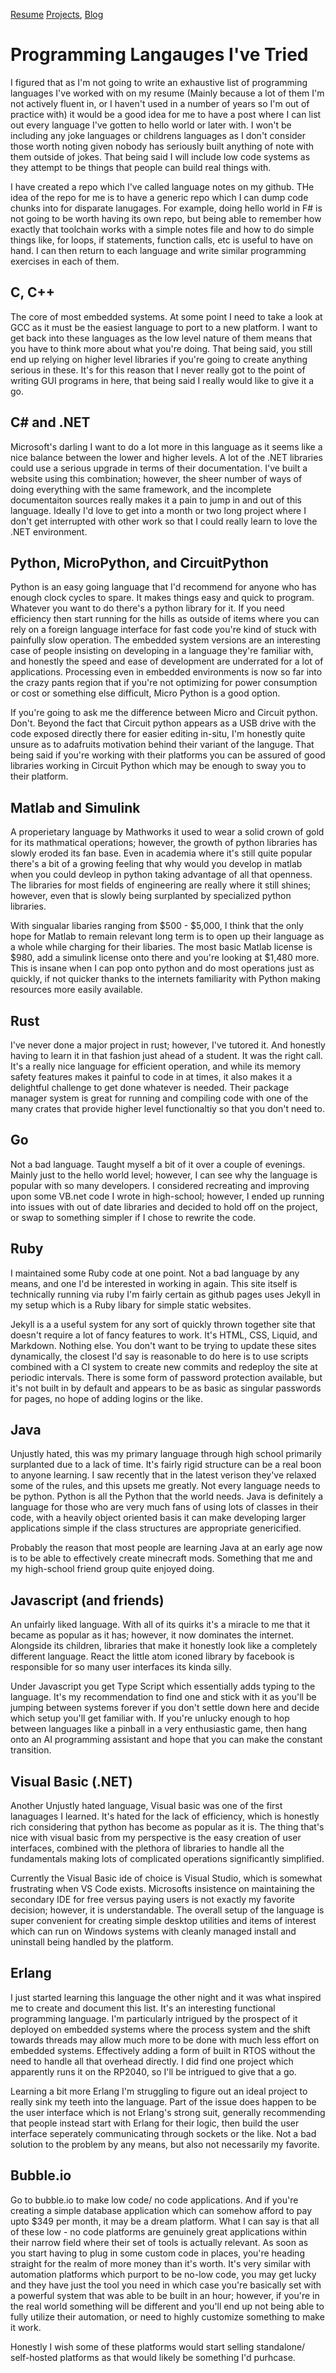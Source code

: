 [Resume](../resume_page.md) [Projects](../projects.md), [Blog](../blog.md)

# Programming Langauges I've Tried
I figured that as I'm not going to write an exhaustive list of programming languages I've worked with on my resume (Mainly because a lot of them I'm not actively fluent in, or I haven't used in a number of years so I'm out of practice with) it would be a good idea for me to have a post where I can list out every language I've gotten to hello world or later with. I won't be including any joke languages or childrens languages as I don't consider those worth noting given nobody has seriously built anything of note with them outside of jokes. That being said I will include low code systems as they attempt to be things that people can build real things with.

I have created a repo which I've called language notes on my github. THe idea of the repo for me is to have a generic repo which I can dump code chunks into for disparate lanugages. For example, doing hello world in F# is not going to be worth having its own repo, but being able to remember how exactly that toolchain works with a simple notes file and how to do simple things like, for loops, if statements, function calls, etc is useful to have on hand. I can then return to each language and write similar programming exercises in each of them.


## C, C++
The core of most embedded systems. At some point I need to take a look at GCC as it must be the easiest language to port to a new platform. I want to get back into these languages as the low level nature of them means that you have to think more about what you're doing. That being said, you still end up relying on higher level libraries if you're going to create anything serious in these. It's for this reason that I never really got to the point of writing GUI programs in here, that being said I really would like to give it a go. 

## C# and .NET
Microsoft's darling I want to do a lot more in this language as it seems like a nice balance between the lower and higher levels. A lot of the .NET libraries could use a serious upgrade in terms of their documentation. I've built a website using this combination; however, the sheer number of ways of doing everything with the same framework, and the incomplete documentaiton sources really makes it a pain to jump in and out of this language. Ideally I'd love to get into a month or two long project where I don't get interrupted with other work so that I could really learn to love the .NET environment.

## Python, MicroPython, and CircuitPython
Python is an easy going language that I'd recommend for anyone who has enough clock cycles to spare. It makes things easy and quick to program. Whatever you want to do there's a python library for it. If you need efficiency then start running for the hills as outside of items where you can rely on a foreign language interface for fast code you're kind of stuck with painfully slow operation. The embedded system versions are an interesting case of people insisting on developing in a language they're familiar with, and honestly the speed and ease of development are underrated for a lot of applications. Processing even in embedded environments is now so far into the crazy pants region that if you're not optimizing for power consumption or cost or something else difficult, Micro Python is a good option. 

If you're going to ask me the difference between Micro and Circuit python. Don't. Beyond the fact that Circuit python appears as a USB drive with the code exposed directly there for easier editing in-situ, I'm honestly quite unsure as to adafruits motivation behind their variant of the languge. That being said if you're working with their platforms you can be assured of good libraries working in Circuit Python which may be enough to sway you to their platform. 

## Matlab and Simulink
A properietary language by Mathworks it used to wear a solid crown of gold for its mathmatical operations; however, the growth of python libraries has slowly eroded its fan base. Even in academia where it's still quite popular there's a bit of a growing feeling that why would you develop in matlab when you could devleop in python taking advantage of all that openness. The libraries for most fields of engineering are really where it still shines; however, even that is slowly being surplanted by specialized python libraries. 

With singualar libaries ranging from $500 - $5,000, I think that the only hope for Matlab to remain relevant long term is to open up their language as a whole while charging for their libaries. The most basic Matlab license is $980, add a simulink license onto there and you're looking at $1,480 more. This is insane when I can pop onto python and do most operations just as quickly, if not quicker thanks to the internets familiarity with Python making resources more easily available. 

## Rust
I've never done a major project in rust; however, I've tutored it. And honestly having to learn it in that fashion just ahead of a student. It was the right call. It's a really nice language for efficient operation, and while its memory safety features makes it painful to code in at times, it also makes it a delightful challenge to get done whatever is needed. Their package manager system is great for running and compiling code with one of the many crates that provide higher level functionaltiy so that you don't need to. 

## Go 
Not a bad language. Taught myself a bit of it over a couple of evenings. Mainly just to the hello world level; however, I can see why the language is popular with so many developers. I considered recreating and improving upon some VB.net code I wrote in high-school; however, I ended up running into issues with out of date libraries and decided to hold off on the project, or swap to something simpler if I chose to rewrite the code. 

## Ruby
I maintained some Ruby code at one point. Not a bad language by any means, and one I'd be interested in working in again. This site itself is technically running via ruby I'm fairly certain as github pages uses Jekyll in my setup which is a Ruby libary for simple static websites. 

Jekyll is a a useful system for any sort of quickly thrown together site that doesn't require a lot of fancy features to work. It's HTML, CSS, Liquid, and Markdown. Nothing else. You don't want to be trying to update these sites dynamically, the closest I'd say is reasonable to do here is to use scripts combined with a CI system to create new commits and redeploy the site at periodic intervals. There is some form of password protection available, but it's not built in by default and appears to be as basic as singular passwords for pages, no hope of adding logins or the like.

## Java
Unjustly hated, this was my primary language through high school primarily surplanted due to a lack of time. It's fairly rigid structure can be a real boon to anyone learning. I saw recently that in the latest verison they've relaxed some of the rules, and this upsets me greatly. Not every language needs to be python. Python is all the Python that the world needs. Java is definitely a language for those who are very much fans of using lots of classes in their code, with a heavily object oriented basis it can make developing larger applications simple if the class structures are appropriate genericified. 

Probably the reason that most people are learning Java at an early age now is to be able to effectively create minecraft mods. Something that me and my high-school friend group quite enjoyed doing.

## Javascript (and friends)
An unfairly liked language. With all of its quirks it's a miracle to me that it became as popular as it has; however, it now dominates the internet. Alongside its children, libraries that make it honestly look like a completely different language. React the little atom iconed library by facebook is responsible for so many user interfaces its kinda silly.

Under Javascript you get Type Script which essentially adds typing to the language. It's my recommendation to find one and stick with it as you'll be jumping between systems forever if you don't settle down here and decide which setup you'll get familiar with. If you're unlucky enough to hop between languages like a pinball in a very enthusiastic game, then hang onto an AI programming assistant and hope that you can make the constant transition. 

## Visual Basic (.NET)
Another Unjustly hated language, Visual basic was one of the first lanaguages I learned. It's hated for the lack of efficiency, which is honestly rich considering that python has become as popular as it is. The thing that's nice with visual basic from my perspective is the easy creation of user interfaces, combined with the plethora of libraries to handle all the fundamentals making lots of complicated operations significantly simplified. 

Currently the Visual Basic ide of choice is Visual Studio, which is somewhat frustrating when VS Code exists. Microsofts insistence on maintaining the secondary IDE for free versus paying users is not exactly my favorite decision; however, it is understandable. The overall setup of the language is super convenient for creating simple desktop utilities and items of interest which can run on Windows systems with cleanly managed install and uninstall being handled by the platform.

## Erlang
I just started learning this language the other night and it was what inspired me to create and document this list. It's an interesting functional programming language. I'm particularly intrigued by the prospect of it deployed on embedded systems where the process system and the shift towards threads may allow much more to be done with much less effort on embedded systems. Effectively adding a form of built in RTOS without the need to handle all that overhead directly. I did find one project which apparently runs it on the RP2040, so I'll be intrigued to give that a go. 

Learning a bit more Erlang I'm struggling to figure out an ideal project to really sink my teeth into the language. Part of the issue does happen to be the user interface which is not Erlang's strong suit, generally recommending that people instead start with Erlang for their logic, then build the user interface seperately communicating through sockets or the like. Not a bad solution to the problem by any means, but also not necessarily my favorite. 

## Bubble.io
Go to bubble.io to make low code/ no code applications. And if you're creating a simple database application which can somehow afford to pay upto $349 per month, it may be a dream platform. What I can say is that all of these low - no code platforms are genuinely great applications within their narrow field where their set of tools is actually relevant. As soon as you start having to plug in some custom code in places, you're heading straight for the realm of more money than it's worth. It's very similar with automation platforms which purport to be no-low code, you may get lucky and they have just the tool you need in which case you're basically set with a powerful system that was able to be built in an hour; however, if you're in the real world something will be different and you'll end up not being able to fully utilize their automation, or need to highly customize something to make it work.

Honestly I wish some of these platforms would start selling standalone/ self-hosted platforms as that would likely be something I'd purhcase. 


